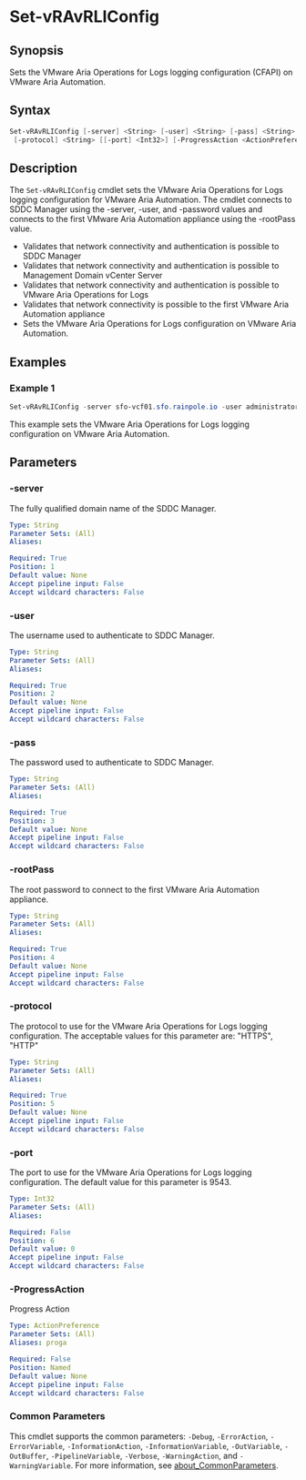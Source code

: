 # Set-vRAvRLIConfig

## Synopsis

Sets the VMware Aria Operations for Logs logging configuration (CFAPI) on VMware Aria Automation.

## Syntax

```powershell
Set-vRAvRLIConfig [-server] <String> [-user] <String> [-pass] <String> [-rootPass] <String>
 [-protocol] <String> [[-port] <Int32>] [-ProgressAction <ActionPreference>] [<CommonParameters>]
```

## Description

The `Set-vRAvRLIConfig` cmdlet sets the VMware Aria Operations for Logs logging configuration for VMware Aria
Automation.
The cmdlet connects to SDDC Manager using the -server, -user, and -password values and connects
to the first VMware Aria Automation appliance using the -rootPass value.

- Validates that network connectivity and authentication is possible to SDDC Manager
- Validates that network connectivity and authentication is possible to Management Domain vCenter Server
- Validates that network connectivity and authentication is possible to VMware Aria Operations for Logs
- Validates that network connectivity is possible to the first VMware Aria Automation appliance
- Sets the VMware Aria Operations for Logs configuration on VMware Aria Automation.

## Examples

### Example 1

```powershell
Set-vRAvRLIConfig -server sfo-vcf01.sfo.rainpole.io -user administrator@vsphere.local -pass VMw@re1! -rootPass VMw@re1! -protocol HTTPS
```

This example sets the VMware Aria Operations for Logs logging configuration on VMware Aria Automation.

## Parameters

### -server

The fully qualified domain name of the SDDC Manager.

```yaml
Type: String
Parameter Sets: (All)
Aliases:

Required: True
Position: 1
Default value: None
Accept pipeline input: False
Accept wildcard characters: False
```

### -user

The username used to authenticate to SDDC Manager.

```yaml
Type: String
Parameter Sets: (All)
Aliases:

Required: True
Position: 2
Default value: None
Accept pipeline input: False
Accept wildcard characters: False
```

### -pass

The password used to authenticate to SDDC Manager.

```yaml
Type: String
Parameter Sets: (All)
Aliases:

Required: True
Position: 3
Default value: None
Accept pipeline input: False
Accept wildcard characters: False
```

### -rootPass

The root password to connect to the first VMware Aria Automation appliance.

```yaml
Type: String
Parameter Sets: (All)
Aliases:

Required: True
Position: 4
Default value: None
Accept pipeline input: False
Accept wildcard characters: False
```

### -protocol

The protocol to use for the VMware Aria Operations for Logs logging configuration.
The acceptable values for this parameter are: "HTTPS", "HTTP"

```yaml
Type: String
Parameter Sets: (All)
Aliases:

Required: True
Position: 5
Default value: None
Accept pipeline input: False
Accept wildcard characters: False
```

### -port

The port to use for the VMware Aria Operations for Logs logging configuration.
The default value for this parameter is 9543.

```yaml
Type: Int32
Parameter Sets: (All)
Aliases:

Required: False
Position: 6
Default value: 0
Accept pipeline input: False
Accept wildcard characters: False
```

### -ProgressAction

Progress Action

```yaml
Type: ActionPreference
Parameter Sets: (All)
Aliases: proga

Required: False
Position: Named
Default value: None
Accept pipeline input: False
Accept wildcard characters: False
```

### Common Parameters

This cmdlet supports the common parameters: `-Debug`, `-ErrorAction`, `-ErrorVariable`, `-InformationAction`, `-InformationVariable`, `-OutVariable`, `-OutBuffer`, `-PipelineVariable`, `-Verbose`, `-WarningAction`, and `-WarningVariable`. For more information, see [about_CommonParameters](http://go.microsoft.com/fwlink/?LinkID=113216).
